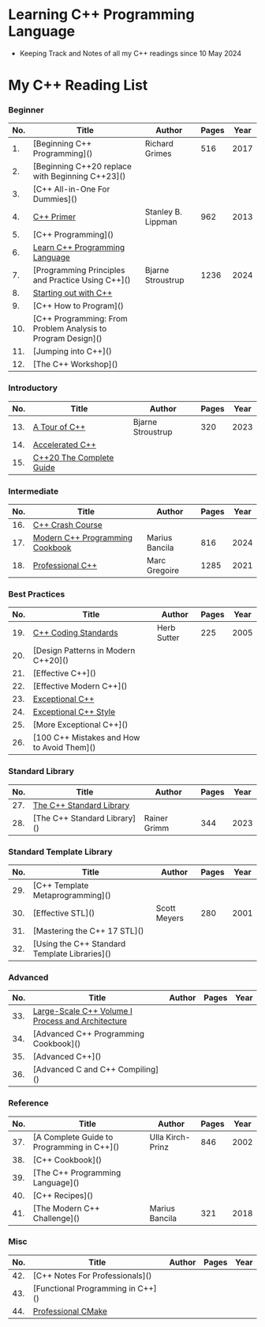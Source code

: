 # Learning C++ Programming Language

  - Keeping Track and Notes of all my C++ readings since 10 May 2024

# My C++ Reading List

### Beginner

| No. | Title | Author | Pages | Year |
|-----|----------|----------|------|------|
| 1. |[Beginning C++ Programming]\() | Richard Grimes |	516	| 2017 |
| 2. |[Beginning C++20 replace with Beginning C++23]\()
| 3. |[C++ All-in-One For Dummies]\()
| 4. |[C++ Primer](https://github.com/olemdiga/Cpp-Programming/tree/f744da2d851982a71e3cfb59c42991c42b58142e/My%20Notes/C%2B%2B%20Primer)|Stanley B. Lippman	|962	|2013|
| 5. |[C++ Programming]\()
| 6. |[Learn C++ Programming Language](https://github.com/olemdiga/Cpp-Programming/tree/2de54687acc034ac56bdde83f5962f0267f58e02/My%20Notes/Learn%20C%2B%2B%20Programming%20Language)
| 7. |[Programming Principles and Practice Using C++]\() |Bjarne Stroustrup	| 1236	| 2024|
| 8. |[Starting out with C++](https://github.com/olemdiga/Cpp-Programming/tree/2de54687acc034ac56bdde83f5962f0267f58e02/My%20Notes/Starting%20out%20with%20C%2B%2B)
| 9. |[C++ How to Program]\()
| 10. |[C++ Programming: From Problem Analysis to Program Design]\()
| 11. |[Jumping into C++]\()
| 12. |[The C++ Workshop]\()

### Introductory
| No. | Title | Author | Pages | Year |
|-----|-------|--------|-------|----------------|
| 13. | [A Tour of C++](https://github.com/olemdiga/Learning-Cplusplus/tree/69b8f8ef28e796eedecc4d3ca6e1574bcd7bf0f1/My%20Notes/A%20Tour%20of%20C%2B%2B) |Bjarne Stroustrup | 320 | 2023 |
| 14. |[Accelerated C++](https://github.com/olemdiga/Learning-Cplusplus/tree/022b17e625a04ffa93b99f3a8598e0058df689f7/My%20Notes/Accelerated%20C%2B%2B)
| 15. |[C++20 The Complete Guide](https://github.com/olemdiga/Learning-Cplusplus/tree/69b8f8ef28e796eedecc4d3ca6e1574bcd7bf0f1/My%20Notes/C%2B%2B20%20The%20Complete%20Guide)

### Intermediate
| No. | Title | Author | Pages | Year |
|-----|-------|--------|-------|----------------|
| 16. |[C++ Crash Course](https://github.com/olemdiga/Cpp-Programming/tree/f744da2d851982a71e3cfb59c42991c42b58142e/My%20Notes/C%2B%2B%20Crash%20Course)
| 17. |[Modern C++ Programming Cookbook](https://github.com/olemdiga/Learning-Cplusplus/tree/617c8d9860195400b06883f23a7cd398065f1c5b/My%20Notes/Modern%20C%2B%2B%20Programming%20Cookbook)|Marius Bancila	|816	|2024|
| 18. |[Professional C++](https://github.com/olemdiga/Learning-Cplusplus/tree/dd281a3097117d26bae0750b4bfe92d14939fb36/My%20Notes/Professional%20C%2B%2B) | Marc Gregoire|	1285|	2021|

### Best Practices
| No. | Title | Author | Pages | Year |
|-----|-------|--------|-------|----------------|
| 19. |[C++ Coding Standards](https://github.com/olemdiga/Cpp-Programming/tree/8472295a81d109c69420003682d2d1fc7e921c07/My%20Notes/C%2B%2B%20Coding%20Standards) | Herb Sutter | 225 | 2005 |
| 20. |[Design Patterns in Modern C++20]\()
| 21. |[Effective C++]\()
| 22. |[Effective Modern C++]\()
| 23. |[Exceptional C++](https://github.com/olemdiga/Learning-Cplusplus/tree/08031a63afc24265a63ed4758a3ea13bc5695b29/My%20Notes/Exceptional%20C%2B%2B)
| 24. |[Exceptional C++ Style](https://github.com/olemdiga/Cpp-Programming/tree/95b84ce0dead74aa51019590008bb963419f2b41/My%20Notes/Exceptional%20C%2B%2B%20Style)
| 25. |[More Exceptional C++]\()
| 26. |[100 C++ Mistakes and How to Avoid Them]\()

### Standard Library
| No. | Title | Author | Pages | Year |
|-----|-------|--------|-------|----------------|
| 27. |[The C++ Standard Library](https://github.com/olemdiga/Learning-Cplusplus/tree/49a767029199886609adfff3114744b786bd57b8/My%20Notes/The%20C%2B%2B%20Standard%20Library)
| 28. |[The C++ Standard Library]\() | Rainer Grimm | 344 | 2023 |

### Standard Template Library
| No. | Title | Author | Pages | Year |
|-----|-------|--------|-------|----------------|
| 29. |[C++ Template Metaprogramming]\()
| 30. |[Effective STL]\()|Scott Meyers	|280|	2001|
| 31. |[Mastering the C++ 17 STL]\()
| 32. |[Using the C++ Standard Template Libraries]\()

### Advanced
| No. | Title | Author | Pages | Year |
|-----|-------|--------|-------|----------------|
| 33. |[Large-Scale C++ Volume I Process and Architecture](https://github.com/olemdiga/Learning-Cplusplus/tree/477339db48fe4e2e956e9c0a20681bccb92ef8c7/My%20Notes/Large-Scale%20C%2B%2B%20Volume%20I%20Process%20and%20Architecture)
| 34. |[Advanced C++ Programming Cookbook]\()
| 35. |[Advanced C++]\()
| 36. |[Advanced C and C++ Compiling]\()

### Reference
| No. | Title | Author | Pages | Year |
|-----|-------|--------|-------|----------------|
| 37. |[A Complete Guide to Programming in C++]\()|Ulla Kirch-Prinz	|846	|2002|
| 38. |[C++ Cookbook]\()
| 39. |[The C++ Programming Language]\()
| 40. |[C++ Recipes]\()
| 41. |[The Modern C++ Challenge]\()|Marius Bancila	|321	|2018|

### Misc
| No. | Title | Author | Pages | Year |
|-----|-------|--------|-------|----------------|
| 42. |[C++ Notes For Professionals]\()
| 43. |[Functional Programming in C++]\()
| 44. |[Professional CMake](https://github.com/olemdiga/Learning-Cplusplus/tree/dd281a3097117d26bae0750b4bfe92d14939fb36/My%20Notes/Professional%20CMake)
